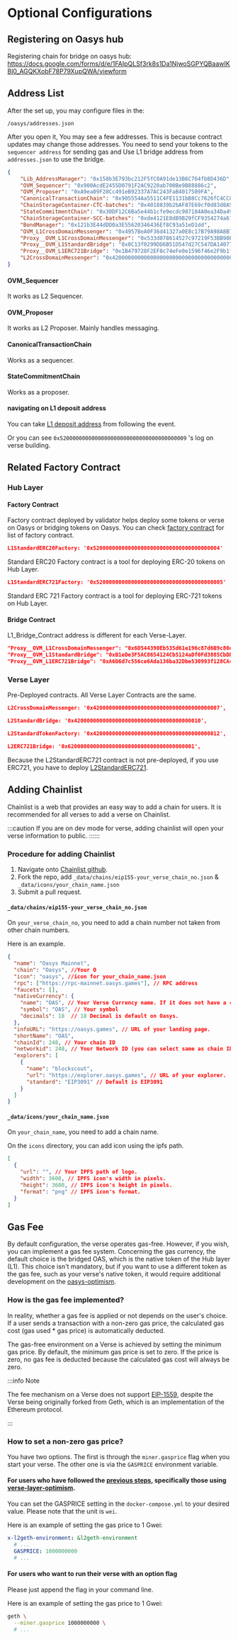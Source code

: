 # Optional Configurations


## Registering on Oasys hub

Registering chain for bridge on oasys hub: https://docs.google.com/forms/d/e/1FAIpQLSf3rk8s1Da1NjwoSGPYQBaawIKBl0_AGQKXobF78P79XupQWA/viewform

## Address List

After the set up, you may configure files in the: 

```
/oasys/addresses.json
```

After you open it, You may see a few addresses. This is because contract updates may change those addresses. 
You need to send your tokens to the `sequencer address` for sending gas and Use L1 bridge address from `addresses.json` to use the bridge.

```JSON
{
    "Lib_AddressManager": "0x158b3E793bc212F5fC0A91de13B6C764fb8D436D",
    "OVM_Sequencer": "0x900AcdE2455D0791F2AC9220ab700Be9B88886c2",
    "OVM_Proposer": "0xA9ea09F28Cc491eB92337A7AC243FaB4017509FA",
    "CanonicalTransactionChain": "0x905554Aa5511C4FE1131bB8Cc7626fC4CC86E7e0",
    "ChainStorageContainer-CTC-batches": "0x4018839b2bAF87E69cf0d83d8A5bA0553E750417",
    "StateCommitmentChain": "0x30DF12C6Ba5e44b1cfe9ecdc987184A0ea34Da49",
    "ChainStorageContainer-SCC-batches": "0xde4121E8dB9B29fCF9354274a6726B176EC8a545",
    "BondManager": "0x121b3E44dDD0a3E55620346436Ef8C93a51eD1dd",
    "OVM_L1CrossDomainMessenger": "0x4957BeA0F36d41327a0E8c17B79A98A8B76c3eF7",
    "Proxy__OVM_L1CrossDomainMessenger": "0x533d078614527c97219F53BB90E72c3a7A400a1d",
    "Proxy__OVM_L1StandardBridge": "0x0C13f0299DD6B51D547d27C547DA14077Ad4BfFE",
    "Proxy__OVM_L1ERC721Bridge": "0x1B479728F2EF8c74eFe0e1596f46e2F9b1f11529",
    "L2CrossDomainMessenger": "0x4200000000000000000000000000000000000007"
}
```

#### OVM_Sequencer 

It works as L2 Sequencer. 

#### OVM_Proposer

It works as L2 Proposer. Mainly handles messaging.

#### CanonicalTransactionChain

Works as a sequencer. 

#### StateCommitmentChain

Works as a proposer. 

#### navigating on L1 deposit address
 
You can take [L1 deposit address](https://github.com/oasysgames/oasys-optimism/blob/8f1467bf973a6587fb7482e60cecaf7c50ee78f9/packages/contracts/contracts/oasys/L1/build/L1BuildDeposit.sol#L37) from following the event. 

Or you can see `0x5200000000000000000000000000000000000009` 's log on verse building. 


## Related Factory Contract 


### Hub Layer 

#### Factory Contract

Factory contract deployed by validator helps deploy some tokens or verse on Oasys or bridging tokens on Oasys.
You can check [factory contract](https://github.com/oasysgames/oasys-validator/blob/e33f9c71d4c2bb2ba62f94c979c3d293979904d9/contracts/oasys/contracts.go) for list of factory contract. 


```JSON
L1StandardERC20Factory: '0x5200000000000000000000000000000000000004'
```
Standard ERC20 Factory contract is a tool for deploying ERC-20 tokens on Hub Layer.

```JSON
L1StandardERC721Factory: '0x5200000000000000000000000000000000000005'
```

Standard ERC 721 Factory contract is a tool for deploying ERC-721 tokens on Hub Layer.

#### Bridge Contract
L1_Bridge_Contract address is different for each Verse-Layer.

```JSON
"Proxy__OVM_L1CrossDomainMessenger": "0x6D544390Eb535d61e196c87d6B9c80dCD8628Acd",
"Proxy__OVM_L1StandardBridge": "0xB1eDe3F5AC8654124Cb5124aDf0Fd3885CbDD1F7",
"Proxy__OVM_L1ERC721Bridge": "0xA6D6d7c556ce6Ada136ba32Dbe530993f128CA44",
```


### Verse Layer 

Pre-Deployed contracts. All Verse Layer Contracts are the same. 

```json
L2CrossDomainMessenger: '0x4200000000000000000000000000000000000007',
```

```JSON
L2StandardBridge: '0x4200000000000000000000000000000000000010',
```

```json
L2StandardTokenFactory: '0x4200000000000000000000000000000000000012',
```

```JSON
L2ERC721Bridge: '0x6200000000000000000000000000000000000001',
```

Because the L2StandardERC721 contract is not pre-deployed, if you use ERC721, you have to deploy [L2StandardERC721](https://github.com/oasysgames/oasys-optimism/blob/develop/packages/contracts/contracts/oasys/L2/token/L2StandardERC721.sol).

## Adding Chainlist 

Chainlist is a web that provides an easy way to add a chain for users. It is recommended for all verses to add a verse on Chainlist. 

:::caution
If you are on dev mode for verse, adding chainlist will open your verse information to public.
::::::

### Procedure for adding Chainlist

1. Navigate onto [Chainlist github](https://github.com/ethereum-lists/chains).
2. Fork the repo, add `_data/chains/eip155-your_verse_chain_no.json` & `_data/icons/your_chain_name.json`
3. Submit a pull request. 


#### `_data/chains/eip155-your_verse_chain_no.json`

On `your_verse_chain_no`, you need to add a chain number not taken from other chain numbers.

Here is an example. 

```json
{
  "name": "Oasys Mainnet",
  "chain": "Oasys", //Your O
  "icon": "oasys", //icon for your_chain_name.json
  "rpc": ["https://rpc-mainnet.oasys.games"], // RPC address
  "faucets": [],
  "nativeCurrency": {
    "name": "OAS", // Your Verse Currency name. If it does not have a currency, the default is OAS. 
    "symbol": "OAS", // Your symbol 
    "decimals": 18  // 18 Decimal is default on Oasys.
  },
  "infoURL": "https://oasys.games", // URL of your landing page. 
  "shortName": "OAS", 
  "chainId": 248, // Your chain ID
  "networkid": 248, // Your Network ID (you can select same as chain ID)
  "explorers": [
    {
      "name": "blockscout",
      "url": "https://explorer.oasys.games", // URL of your explorer. 
      "standard": "EIP3091" // Default is EIP3091
    }
  ]
}
```

#### `_data/icons/your_chain_name.json`

On `your_chain_name`, you need to add a chain name.

On the `icons` directory, you can add icon using the ipfs path. 

```json
[
  {
    "url": "", // Your IPFS path of logo.
    "width": 3600, // IPFS icon's width in pixels.
    "height": 3600, // IPFS icon's height in pixels.
    "format": "png" // IPFS icon's format.
  }
]
```

## Gas Fee

By default configuration, the verse operates gas-free. However, if you wish, you can implement a gas fee system. Concerning the gas currency, the default choice is the bridged OAS, which is the native token of the Hub layer (L1). This choice isn't mandatory, but if you want to use a different token as the gas fee, such as your verse's native token, it would require additional development on the [oasys-optimism](https://github.com/oasysgames/oasys-optimism).



### How is the gas fee implemented?
In reality, whether a gas fee is applied or not depends on the user's choice. If a user sends a transaction with a non-zero gas price, the calculated gas cost (gas used * gas price) is automatically deducted.

The gas-free environment on a Verse is achieved by setting the minimum gas price. By default, the minimum gas price is set to zero. If the price is zero, no gas fee is deducted because the calculated gas cost will always be zero.

:::info Note

The fee mechanism on a Verse does not support [EIP-1559](https://eips.ethereum.org/EIPS/eip-1559), despite the Verse being originally forked from Geth, which is an implementation of the Ethereum protocol.

:::

### How to set a non-zero gas price?

You have two options. The first is through the `miner.gasprice` flag when you start your verse. The other one is via the `GASPRICE` environment variable.

#### For users who have followed the [previous steps](/docs/verse-developer/how-to-build-verse/manual#2-clone-verse-layer-optimism-repository), specifically those using [verse-layer-optimism](https://github.com/oasysgames/verse-layer-optimism).

You can set the GASPRICE setting in the `docker-compose.yml` to your desired value. Please note that the unit is `wei`.

Here is an example of setting the gas price to 1 Gwei:
```yml
x-l2geth-environment: &l2geth-environment
  # ...
  GASPRICE: 1000000000
  # ...
```

#### For users who want to run their verse with an option flag

Please just append the flag in your command line.

Here is an example of setting the gas price to 1 Gwei:
```sh
geth \
  --miner.gasprice 1000000000 \
  # ...
```
